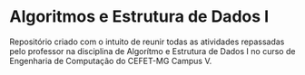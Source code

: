 # Algoritmos e Estrutura de Dados I
Repositório criado com o intuito de reunir todas as atividades repassadas pelo professor na disciplina de Algorítmo e Estrutura de Dados I no curso de Engenharia de Computação do CEFET-MG Campus V.
